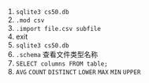 1. `sqlite3 cs50.db`
2. `.mod csv`
3. `.import file.csv subfile`
4. exit
5. `sqlite3 cs50.db`
6. `.schema` 查看文件类型名称
7. `SELECT columns FROM table;`
8. `AVG`  `COUNT`  `DISTINCT`  `LOWER`  `MAX`  `MIN`  `UPPER`
<!--stackedit_data:
eyJoaXN0b3J5IjpbNjcwNDUyNTYwLDMyNjU2MTA4MCwxNjI4MT
cyOTg4XX0=
-->